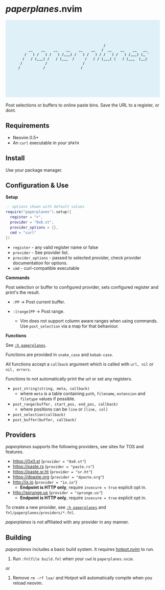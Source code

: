 # _paperplanes_.nvim

![paperplanes Logo](images/logo.png)

Post selections or buffers to online paste bins. Save the URL to a register, or
dont.

## Requirements

- Neovim 0.5+
- An `curl` executable in your `$PATH`

## Install

Use your package manager.

## Configuration & Use

**Setup**

```lua
-- options shown with default values
require("paperplanes").setup({
  register = "+",
  provider = "0x0.st",
  provider_options = {},
  cmd = "curl"
})
```

- `register` - any valid register name or false
- `provider` - See provider list.
- `provider_options` - passed to selected provider, check provider documentation for options.
- `cmd` - curl-compatible executable

**Commands**

Post selection or buffer to configured provider, sets configured register and
print's the result.

- `:PP` -> Post current buffer.

- `:[range]PP` -> Post range.
  - Vim does not support column aware ranges when using commands. Use
    `post_selection` via a map for that behaviour.

**Functions**

See [`:h paperplanes`](doc/paperplanes.txt).

Functions are provided in `snake_case` and `kebab-case`.

All functions accept a `callback` argument which is called with `url, nil` or
`nil, errors`.

Functions to not automatically print the url or set any registers.

- `post_string(string, meta, callback)`
  - where `meta` is a table containing `path`, `filename`, `extension` and
    `filetype` values if possible.
- `post_range(buffer, start_pos, end_pos, callback)`
  - where positions can be `line` or `[line, col]`
- `post_selection(callback)`
- `post_buffer(buffer, callback)`

## Providers

_paperplanes_ supports the following providers, see sites for TOS and
features.

- https://0x0.st (`provider = "0x0.st"`)
- https://paste.rs (`provider = "paste.rs"`)
- https://paste.sr.ht (`provider = "sr.ht"`)
- https://dpaste.org (`provider = "dpaste.org"`)
- http://ix.io (`provider = "ix.io"`)
  - **Endpoint is HTTP only**, require `insecure = true` explicit opt in.
- http://sprunge.us (`provider = "sprunge.us"`)
  - **Endpoint is HTTP only**, require `insecure = true` explicit opt in.

To create a new provider, see [`:h paperplanes`](doc/paperplanes.txt) and
`fnl/paperplanes/providers/*.fnl`.

_paperplanes_ is not affiliated with any provider in any manner.

## Building

_paperplanes_ includes a basic build system. It requires
[hotpot.nvim](https://github.com/rktjmp/hotpot.nvim) to run.

1. Run `:Fnlfile build.fnl` when your `cwd` is `paperplanes.nvim`.

or

1. Remove `rm -rf lua/` and Hotpot will automatically compile when you reload neovim.
